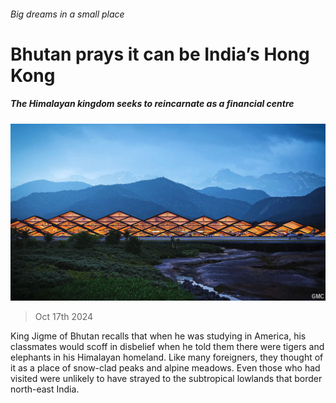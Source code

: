 ###### Big dreams in a small place

# Bhutan prays it can be India’s Hong Kong 

##### The Himalayan kingdom seeks to reincarnate as a financial centre 

![image](images/20241019_ASP002.jpg) 

> Oct 17th 2024 

King Jigme of Bhutan recalls that when he was studying in America, his classmates would scoff in disbelief when he told them there were tigers and elephants in his Himalayan homeland. Like many foreigners, they thought of it as a place of snow-clad peaks and alpine meadows. Even those who had visited were unlikely to have strayed to the subtropical lowlands that border north-east India. 

